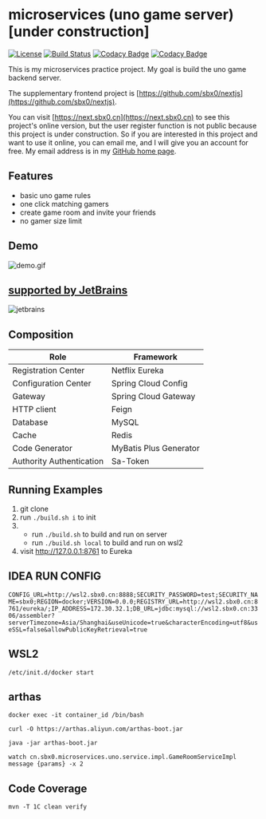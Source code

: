 # microservices (uno game server) [under construction]

[![License](https://img.shields.io/badge/License-Apache%202.0-blue.svg)](https://opensource.org/licenses/Apache-2.0)
[![Build Status](https://github.com/sbx0/microservices/actions/workflows/maven.yml/badge.svg)](https://github.com/sbx0/microservices/actions/workflows/maven.yml)
[![Codacy Badge](https://app.codacy.com/project/badge/Grade/3de16d0630364cb9b3fe7a43a98fe6ba)](https://www.codacy.com/gh/sbx0/microservices/dashboard?utm_source=github.com&amp;utm_medium=referral&amp;utm_content=sbx0/microservices&amp;utm_campaign=Badge_Grade)
[![Codacy Badge](https://app.codacy.com/project/badge/Coverage/3de16d0630364cb9b3fe7a43a98fe6ba)](http://c.sbx0.cn/)

This is my microservices practice project. My goal is build the uno game backend server.

The supplementary frontend project
is [https://github.com/sbx0/nextjs](https://github.com/sbx0/nextjs).

You can visit [https://next.sbx0.cn](https://next.sbx0.cn) to see this project's online version, but the user register
function is not public because this project is under construction. So if you are interested in this project and want to
use it online, you can email me, and I will give you an account for free. My email address is in
my [GitHub home page](https://github.com/sbx0).

## Features

- basic uno game rules
- one click matching gamers
- create game room and invite your friends
- no gamer size limit

## Demo

![demo.gif](https://s2.loli.net/2022/05/10/6jK3TrQfcgnZ5lR.gif)

## [supported by JetBrains](https://jb.gg/OpenSourceSupport)

![jetbrains](https://resources.jetbrains.com/storage/products/company/brand/logos/jb_beam.svg)

## Composition

|Role|Framework|
|----|----|
|Registration Center|Netflix Eureka|
|Configuration Center|Spring Cloud Config|
|Gateway|Spring Cloud Gateway|
|HTTP client|Feign|
|Database|MySQL|
|Cache|Redis|
|Code Generator|MyBatis Plus Generator|
|Authority Authentication|Sa-Token|

## Running Examples

1. git clone
2. run `./build.sh i` to init
3.
    - run `./build.sh` to build and run on server
    - run `./build.sh local` to build and run on wsl2
4. visit http://127.0.0.1:8761 to Eureka

## IDEA RUN CONFIG

`CONFIG_URL=http://wsl2.sbx0.cn:8888;SECURITY_PASSWORD=test;SECURITY_NAME=sbx0;REGION=docker;VERSION=0.0.0;REGISTRY_URL=http://wsl2.sbx0.cn:8761/eureka/;IP_ADDRESS=172.30.32.1;DB_URL=jdbc:mysql://wsl2.sbx0.cn:3306/assembler?serverTimezone=Asia/Shanghai&useUnicode=true&characterEncoding=utf8&useSSL=false&allowPublicKeyRetrieval=true`

## WSL2

`/etc/init.d/docker start`

## arthas

`docker exec -it container_id /bin/bash`

`curl -O https://arthas.aliyun.com/arthas-boot.jar`

`java -jar arthas-boot.jar`

`watch cn.sbx0.microservices.uno.service.impl.GameRoomServiceImpl message {params} -x 2`

## Code Coverage

`mvn -T 1C clean verify`
